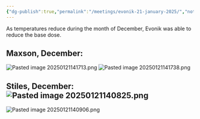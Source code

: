 ```yaml
---
{"dg-publish":true,"permalink":"/meetings/evonik-21-january-2025/","noteIcon":"","created":"2025-05-20T09:18:16.548-05:00"}
---
```


As temperatures reduce during the month of December, Evonik was able to reduce the base dose.

## Maxson, December:
![Pasted image 20250121141713.png](/img/user/Pasted%20image%2020250121141713.png)
![Pasted image 20250121141738.png](/img/user/Pasted%20image%2020250121141738.png)
## Stiles, December: ![Pasted image 20250121140825.png](/img/user/Pasted%20image%2020250121140825.png)
![Pasted image 20250121140906.png](/img/user/Pasted%20image%2020250121140906.png)